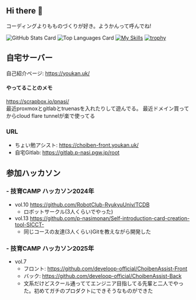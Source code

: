 ## Hi there 👋
コーディングよりもものづくりが好き。ようかんって呼んでね!

![GitHub Stats Card](https://github-readme-stats.vercel.app/api?username=p-nasimonan)
![Top Languages Card](https://github-readme-stats.vercel.app/api/top-langs/?username=p-nasimonan)
[![My Skills](https://skillicons.dev/icons?i=react,nextjs,ts,js,html,css,java,vscode,vim,python,selenium,flask,git,gitlab,kubernetes,docker,c,linux,nginx,autocad,blender)](https://skillicons.dev)
[![trophy](https://github-profile-trophy.vercel.app/?username=p-nasimonan&theme=onedark)](https://github.com/ryo-ma/github-profile-trophy)




## 自宅サーバー
自己紹介ページ: https://youkan.uk/
#### やってることのメモ  
https://scrapbox.io/pnasi/  
最近proxmoxとgitlabとtruenasを入れたりして遊んでる。
最近ドメイン買ってからcloud flare tunnelが楽で使ってる

### URL
- ちょい勉アシスト: https://choiben-front.youkan.uk/
- 自宅Gitlab: https://gitlab.p-nasi.pgw.jp/root


## 参加ハッカソン
### - 技育CAMP ハッカソン2024年
  - vol.10 https://github.com/RobotClub-RyukyuUniv/TCDB
    - ロボットサークル(3人くらいでやった)
  - vol.13 https://github.com/p-nasimonan/Self-introduction-card-creation-tool-SICCT-
    - 同じコースの友達(3人くらい)Gitを教えながら開発した
### - 技育CAMP ハッカソン2025年
  - vol.7
    - フロント: https://github.com/develoop-official/ChoibenAssist-Front
    - バック: https://github.com/develoop-official/ChoibenAssist-Back
    - 文系だけどスクール通っててエンジニア目指してる先輩と二人でやった。初めてガチのプロダクトにできそうなものができた




